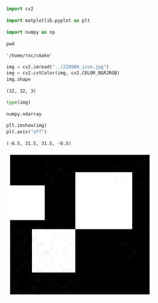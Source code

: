 ```python
import cv2
```


```python
import matplotlib.pyplot as plt
```


```python
import numpy as np
```


```python
pwd
```




    '/home/roc/cmake'




```python
img = cv2.imread("../228980_icon.jpg")
img = cv2.cvtColor(img, cv2.COLOR_BGR2RGB)
img.shape
```




    (32, 32, 3)




```python
type(img)
```




    numpy.ndarray




```python
plt.imshow(img)
plt.axis("off")
```




    (-0.5, 31.5, 31.5, -0.5)




    
![img](output_6_1.png)
    



```python

```

